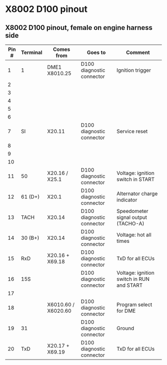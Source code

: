 # X8002 D100 pinout

## X8002 D100 pinout, female on engine harness side

|Pin #|Terminal|Comes from|Goes to|Comment|
|-----|----|----------|-------|-------|
|1|1|DME1 X8010.25|D100 diagnostic connector|Ignition trigger|
|2|||||
|3|||||
|4|||||
|5|||||
|6|||||
|7|SI|X20.11|D100 diagnostic connector|Service reset|
|8|||||
|9|||||
|10|||||
|11|50|X20.16 / X25.1|D100 diagnostic connector|Voltage: ignition switch in START|
|12|61 (D+)|X20.1|D100 diagnostic connector|Alternator charge indicator|
|13|TACH|X20.14|D100 diagnostic connector|Speedometer signal output (TACHO-A)|
|14|30 (B+)|X20.14|D100 diagnostic connector|Voltage: hot all times|
|15|RxD|X20.16 + X69.18|D100 diagnostic connector|TxD for all ECUs|
|16|15S||D100 diagnostic connector|Voltage: ignition switch in RUN and START|
|17|||||
|18||X6010.60 / X6020.60|D100 diagnostic connector|Program select for DME|
|19|31||D100 diagnostic connector|Ground|
|20|TxD|X20.17 + X69.19|D100 diagnostic connector|TxD for all ECUs|
